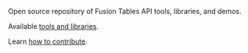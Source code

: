 Open source repository of Fusion Tables API tools, libraries, and demos.

Available [tools and libraries](http://code.google.com/p/fusion-tables-api-samples/wiki/ToolsAndLibraries).

Learn [how to contribute](http://code.google.com/p/fusion-tables-api-samples/wiki/HowToContribute).